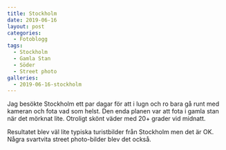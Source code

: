 ```yaml
---
title: Stockholm
date: 2019-06-16
layout: post
categories:
  - Fotoblogg
tags:
  - Stockholm
  - Gamla Stan
  - Söder
  - Street photo
galleries:
  - 2019-06-16-stockholm
---
```


Jag besökte Stockholm ett par dagar för att i lugn och ro bara gå runt med kameran och fota vad som helst. Den enda planen var att fota i gamla stan när det mörknat lite. Otroligt skönt väder med 20+ grader vid midnatt.

Resultatet blev väl lite typiska turistbilder från Stockholm men det är OK. Några svartvita street photo-bilder blev det också.
